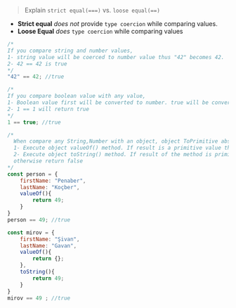> Explain `strict equal(===)` vs. `loose equal(==)`

- **Strict equal** _does not_ provide `type coercion` while comparing values.
- **Loose Equal**  _does_ `type coercion` while comparing values

```javascript
/*
If you compare string and number values, 
1- string value will be coerced to number value thus "42" becomes 42.
2- 42 == 42 is true
*/
"42" == 42; //true

/*
If you compare boolean value with any value, 
1- Boolean value first will be converted to number. true will be converted to 1.(true -> 1, false -> 0)
2- 1 == 1 will return true
*/
1 == true; //true

/*
  When compare any String,Number with an object, object ToPrimitive abstract operation is executed. That is:
  1- Execute object valueOf() method. If result is a primitive value then compare with other operand. Otherwise continue
  2- Execute object toString() method. If result of the method is primitive then make comparasion with other operand 
  otherwise return false
*/
const person = {
    firstName: "Penaber",
    lastName: "Koçber",
    valueOf(){
        return 49;
    }
}
person == 49; //true

const mirov = {
    firstName: "Şivan",
    lastName: "Gavan",
    valueOf(){
        return {};
    },
    toString(){
        return 49;
    }
}
mirov == 49 ; //true


```
